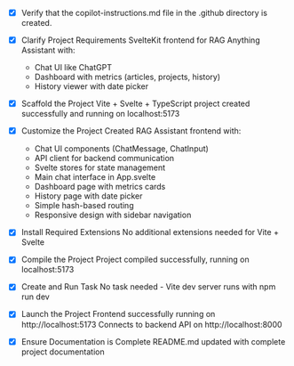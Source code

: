 <!-- Use this file to provide workspace-specific custom instructions to Copilot. For more details, visit https://code.visualstudio.com/docs/copilot/copilot-customization#_use-a-githubcopilotinstructionsmd-file -->
- [x] Verify that the copilot-instructions.md file in the .github directory is created.

- [x] Clarify Project Requirements
	SvelteKit frontend for RAG Anything Assistant with:
	- Chat UI like ChatGPT
	- Dashboard with metrics (articles, projects, history)
	- History viewer with date picker

- [x] Scaffold the Project
	Vite + Svelte + TypeScript project created successfully and running on localhost:5173

- [x] Customize the Project
	Created RAG Assistant frontend with:
	- Chat UI components (ChatMessage, ChatInput)
	- API client for backend communication
	- Svelte stores for state management
	- Main chat interface in App.svelte
	- Dashboard page with metrics cards
	- History page with date picker
	- Simple hash-based routing
	- Responsive design with sidebar navigation

- [x] Install Required Extensions
	No additional extensions needed for Vite + Svelte

- [x] Compile the Project
	Project compiled successfully, running on localhost:5173

- [x] Create and Run Task
	No task needed - Vite dev server runs with npm run dev

- [x] Launch the Project
	Frontend successfully running on http://localhost:5173
	Connects to backend API on http://localhost:8000

- [x] Ensure Documentation is Complete
	README.md updated with complete project documentation

